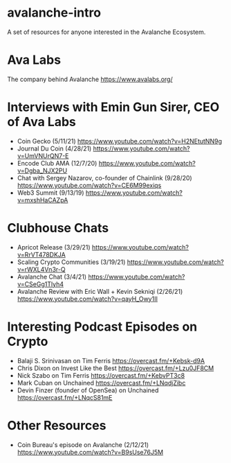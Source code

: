 # avalanche-intro
A set of resources for anyone interested in the Avalanche Ecosystem.

# Ava Labs
The company behind Avalanche
https://www.avalabs.org/

# Interviews with Emin Gun Sirer, CEO of Ava Labs
- Coin Gecko (5/11/21) https://www.youtube.com/watch?v=H2NEtutNN9g
- Journal Du Coin (4/28/21) https://www.youtube.com/watch?v=UmVNUrQN7-E
- Encode Club AMA (12/7/20) https://www.youtube.com/watch?v=Dgba_NJX2PU
- Chat with Sergey Nazarov, co-founder of Chainlink (9/28/20) https://www.youtube.com/watch?v=CE6M99exiqs
- Web3 Summit (9/13/19) https://www.youtube.com/watch?v=mxshHaCAZpA

# Clubhouse Chats
- Apricot Release (3/29/21) https://www.youtube.com/watch?v=RrVT478DKJA
- Scaling Crypto Communities (3/19/21) https://www.youtube.com/watch?v=rWXL4Vn3r-Q
- Avalanche Chat (3/4/21) https://www.youtube.com/watch?v=CSeGg1Tlyh4
- Avalanche Review with Eric Wall + Kevin Sekniqi (2/26/21) https://www.youtube.com/watch?v=qayH_Owy1II

# Interesting Podcast Episodes on Crypto
- Balaji S. Srinivasan on Tim Ferris https://overcast.fm/+Kebsk-d9A
- Chris Dixon on Invest Like the Best https://overcast.fm/+Lzu0JF8CM
- Nick Szabo on Tim Ferris https://overcast.fm/+KebvPT3c8
- Mark Cuban on Unchained https://overcast.fm/+LNqdjZibc
- Devin Finzer (founder of OpenSea) on Unchained https://overcast.fm/+LNqcS81mE

# Other Resources
- Coin Bureau's episode on Avalanche (2/12/21) https://www.youtube.com/watch?v=B9sUse76J5M
